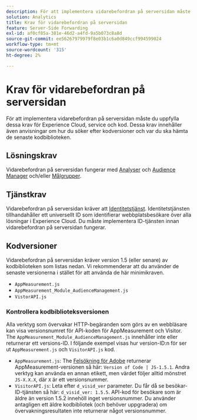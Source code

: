```yaml
---
description: För att implementera vidarebefordran på serversidan måste du uppfylla dessa krav för Experience Cloud, service och kod. Dessa krav innehåller även anvisningar om hur du söker efter kodversioner och var du ska hämta de senaste kodbiblioteken.
solution: Analytics
title: Krav för vidarebefordran på serversidan
feature: Server-Side Forwarding
exl-id: af0cf85a-381e-46d2-a4fd-9a5b073c8a8d
source-git-commit: ee56267979979f8e03b1c6a0d849ccf994599024
workflow-type: tm+mt
source-wordcount: '315'
ht-degree: 2%

---
```


# Krav för vidarebefordran på serversidan

För att implementera vidarebefordran på serversidan måste du uppfylla dessa krav för Experience Cloud, service och kod. Dessa krav innehåller även anvisningar om hur du söker efter kodversioner och var du ska hämta de senaste kodbiblioteken.

## Lösningskrav

Vidarebefordran på serversidan fungerar med [Analyser](https://www.adobe.com/data-analytics-cloud/analytics.html) och [Audience Manager](https://www.adobe.com/data-analytics-cloud/audience-manager.html) och/eller [Målgrupper](https://experienceleague.adobe.com/docs/core-services/interface/audiences/audience-library.html).

## Tjänstkrav

Vidarebefordran på serversidan kräver att [Identitetstjänst](https://experienceleague.adobe.com/docs/id-service/using/home.html). Identitetstjänsten tillhandahåller ett universellt ID som identifierar webbplatsbesökare över alla lösningar i Experience Cloud. Du måste implementera ID-tjänsten innan vidarebefordran på serversidan fungerar.

## Kodversioner

Vidarebefordran på serversidan kräver version 1.5 (eller senare) av kodbiblioteken som listas nedan. Vi rekommenderar att du använder de senaste versionerna i stället för att använda de här minimikraven.

* `AppMeasurement.js`
* `AppMeasurement_Module_AudienceManagement.js`
* `VistorAPI.js`

### Kontrollera kodbiblioteksversionen

Alla verktyg som övervakar HTTP-begäranden som görs av en webbläsare kan visa versionsnumret för API-koden för AppMeasurement och Visitor. The `AppMeasurement_Module_AudienceManagement.js` innehåller inte eller returnerar ett versions-ID. I följande exempel visas hur version-ID:n för ser ut `AppMeasurement.js` och `VisitorAPI.js` kod.

* `AppMeasurement.js`: The [Felsökning för Adobe](https://experienceleague.adobe.com/docs/analytics/implementation/validate/debugger.html) returnerar AppMeasurement-versionen så här: `Version of Code | JS-1.5.1`. Andra verktyg kan använda en annan etikett, men värdet följer alltid mönstret `JS-X.X.X`, där `X` är ett versionsnummer.
* `VisitorAPI.js`: Leta efter `d_visid_ver` parameter. Du får då se besökar-ID-tjänsten så här: `d_visid_ver: 1.5.5`. API-kod för besökare som är äldre än version 1.5.2 innehöll inget versionsnummer. Du använder antagligen ett äldre kodbibliotek (och behöver uppgradera) om övervakningsresultaten inte returnerar något versionsnummer.
